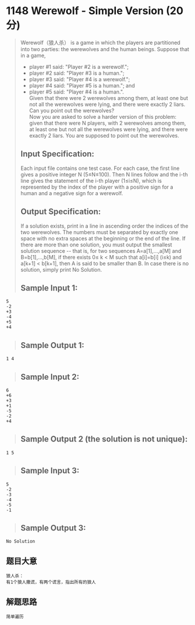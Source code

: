 # 1148 Werewolf - Simple Version (20 分)  
> Werewolf（狼人杀） is a game in which the players are partitioned into two parties: the werewolves and the human beings. Suppose that in a game,  
> - player #1 said: "Player #2 is a werewolf.";  
> - player #2 said: "Player #3 is a human.";  
> - player #3 said: "Player #4 is a werewolf.";  
> - player #4 said: "Player #5 is a human."; and  
> - player #5 said: "Player #4 is a human.".  
> Given that there were 2 werewolves among them, at least one but not all the werewolves were lying, and there were exactly 2 liars. Can you point out the werewolves?  
> Now you are asked to solve a harder version of this problem: given that there were N players, with 2 werewolves among them, at least one but not all the werewolves were lying, and there were exactly 2 liars. You are supposed to point out the werewolves.  
> ## Input Specification:  
> Each input file contains one test case. For each case, the first line gives a positive integer N (5≤N≤100). Then N lines follow and the i-th line gives the statement of the i-th player (1≤i≤N), which is represented by the index of the player with a positive sign for a human and a negative sign for a werewolf.  
> ## Output Specification:  
> If a solution exists, print in a line in ascending order the indices of the two werewolves. The numbers must be separated by exactly one space with no extra spaces at the beginning or the end of the line. If there are more than one solution, you must output the smallest solution sequence -- that is, for two sequences A=a[1],...,a[M] and B=b[1],...,b[M], if there exists 0≤ k < M such that a[i]=b[i] (i≤k) and a[k+1] < b[k+1], then A is said to be smaller than B. In case there is no solution, simply print No Solution.  
> ## Sample Input 1:
```
5
-2
+3
-4
+5
+4
```
> ## Sample Output 1:
```
1 4
```
> ## Sample Input 2:
```
6
+6
+3
+1
-5
-2
+4
```
> ## Sample Output 2 (the solution is not unique):
```
1 5
```
> ## Sample Input 3:
```
5
-2
-3
-4
-5
-1
```  
> ## Sample Output 3:
```
No Solution
```
## 题目大意
```
狼人杀：
有1个狼人撒谎，有两个谎言，指出所有的狼人
```
## 解题思路
```
简单遍历
```